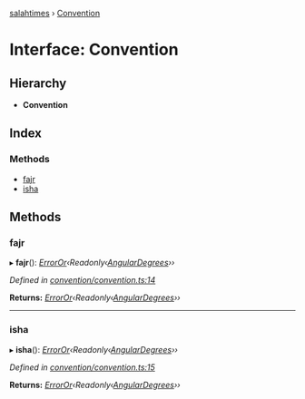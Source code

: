 [salahtimes](../README.md) › [Convention](convention.md)

# Interface: Convention

## Hierarchy

* **Convention**

## Index

### Methods

* [fajr](convention.md#fajr)
* [isha](convention.md#isha)

## Methods

###  fajr

▸ **fajr**(): *[ErrorOr](../README.md#erroror)‹Readonly‹[AngularDegrees](angulardegrees.md)››*

*Defined in [convention/convention.ts:14](https://github.com/doniseferi/salahtimes/blob/bfd9f15/src/convention/convention.ts#L14)*

**Returns:** *[ErrorOr](../README.md#erroror)‹Readonly‹[AngularDegrees](angulardegrees.md)››*

___

###  isha

▸ **isha**(): *[ErrorOr](../README.md#erroror)‹Readonly‹[AngularDegrees](angulardegrees.md)››*

*Defined in [convention/convention.ts:15](https://github.com/doniseferi/salahtimes/blob/bfd9f15/src/convention/convention.ts#L15)*

**Returns:** *[ErrorOr](../README.md#erroror)‹Readonly‹[AngularDegrees](angulardegrees.md)››*
